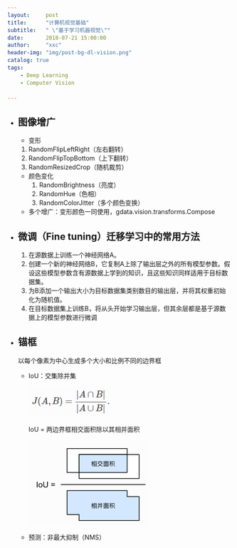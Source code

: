 ```yaml
---
layout:     post
title:      "计算机视觉基础"
subtitle:   " \"基于学习机器视觉\""
date:       2018-07-21 15:00:00
author:     "xxc"
header-img: "img/post-bg-dl-vision.png"
catalog: true
tags:
    - Deep Learning
    - Computer Vision

---
```


- ## 图像增广

  - 变形

  1. RandomFlipLeftRight（左右翻转）
  2. RandomFlipTopBottom（上下翻转）
  3. RandomResizedCrop（随机裁剪）

  - 颜色变化
    1. RandomBrightness（亮度）
    2. RandomHue（色相）
    3. RandomColorJitter（多个颜色变换）
  - 多个增广：变形颜色一同使用，gdata.vision.transforms.Compose

- ## 微调（Fine tuning）迁移学习中的常用方法

  1. 在源数据上训练一个神经网络A。
  2. 创建一个新的神经网络B，它复制A上除了输出层之外的所有模型参数。假设这些模型参数含有源数据上学到的知识，且这些知识同样适用于目标数据集。
  3. 为B添加一个输出大小为目标数据集类别数目的输出层，并将其权重初始化为随机值。
  4. 在目标数据集上训练B，将从头开始学习输出层，但其余层都是基于源数据上的模型参数进行微调

- ## 锚框

  以每个像素为中心生成多个大小和比例不同的边界框

  - IoU：交集除并集

    ![dl-vision-1](/img/dl/dl-vision-1.png)

    IoU = 两边界框相交面积除以其相并面积

    ![dl-vision-2](/img/dl/dl-vision-2.png)

  - 预测：非最大抑制（NMS）
